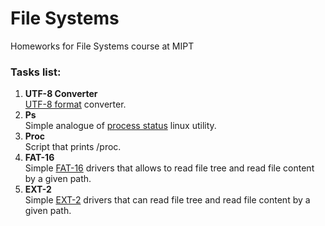 # File Systems

Homeworks for File Systems course at MIPT

### Tasks list:
 1. **UTF-8 Converter**  
    [UTF-8 format](https://en.wikipedia.org/wiki/UTF-8) converter.
 2. **Ps**  
    Simple analogue of [process status](https://en.wikipedia.org/wiki/Ps_(Unix)) linux utility.
 3. **Proc**  
    Script that prints /proc.
 4. **FAT-16**  
    Simple [FAT-16](https://en.wikipedia.org/wiki/File_Allocation_Table) drivers that allows to read file tree and read file content by a given path.
 5. **EXT-2**  
    Simple [EXT-2](https://en.wikipedia.org/wiki/Ext2) drivers that can read file tree and read file content by a given path.
